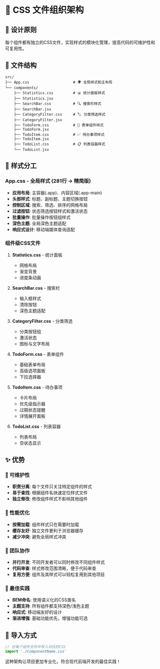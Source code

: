 # 📁 CSS 文件组织架构

## 🎯 设计原则
每个组件都有独立的CSS文件，实现样式的模块化管理，提高代码的可维护性和可复用性。

## 📂 文件结构
```
src/
├── App.css                    # 🌍 全局样式和主布局
└── components/
    ├── Statistics.css         # 📊 统计面板样式
    ├── Statistics.jsx
    ├── SearchBar.css          # 🔍 搜索栏样式
    ├── SearchBar.jsx
    ├── CategoryFilter.css     # 🏷️ 分类筛选样式
    ├── CategoryFilter.jsx
    ├── TodoForm.css           # 📝 表单组件样式
    ├── TodoForm.jsx
    ├── TodoItem.css           # ✅ 待办事项样式
    ├── TodoItem.jsx
    ├── TodoList.css           # 📋 列表容器样式
    └── TodoList.jsx
```

## 🎨 样式分工

### App.css - 全局样式 (281行 → 精简版)
- **应用布局**: 主容器(.app)、内容区域(.app-main)
- **头部样式**: 标题、副标题、主题切换按钮
- **控制区域**: 搜索、筛选、排序的网格布局
- **过滤按钮**: 状态筛选按钮样式和激活状态
- **批量操作**: 批量操作按钮组样式
- **深色主题**: 全局深色主题适配
- **响应式设计**: 移动端媒体查询适配

### 组件级CSS文件
1. **Statistics.css** - 统计面板
   - 网格布局
   - 渐变背景
   - 进度条动画

2. **SearchBar.css** - 搜索栏
   - 输入框样式
   - 清除按钮
   - 深色主题适配

3. **CategoryFilter.css** - 分类筛选
   - 分类按钮组
   - 激活状态
   - 图标与文字布局

4. **TodoForm.css** - 表单组件
   - 基础表单布局
   - 高级选项面板
   - 下拉选择器

5. **TodoItem.css** - 待办事项
   - 卡片布局
   - 优先级指示器
   - 过期状态提醒
   - 详情展开面板

6. **TodoList.css** - 列表容器
   - 列表布局
   - 空状态显示

## ✨ 优势

### 🔧 可维护性
- **职责分离**: 每个文件只关注特定组件的样式
- **易于查找**: 根据组件名快速定位样式文件
- **独立修改**: 修改组件样式不影响其他组件

### 🚀 性能优化
- **按需加载**: 组件样式只在需要时加载
- **缓存友好**: 独立文件更利于浏览器缓存
- **减少冲突**: 避免全局样式冲突

### 👥 团队协作
- **并行开发**: 不同开发者可以同时修改不同组件样式
- **代码审查**: 样式修改范围清晰，便于代码审查
- **复用方便**: 组件及其样式可以轻松复用到其他项目

### 🎯 最佳实践
- **BEM命名**: 使用语义化的CSS类名
- **主题支持**: 所有组件都支持深色/浅色主题
- **响应式**: 移动端友好的设计
- **渐进增强**: 基础功能优先，增强功能可选

## 🔄 导入方式
```javascript
// 在每个组件文件中导入对应的CSS
import './ComponentName.css'
```

这种架构让项目更加专业化，符合现代前端开发的最佳实践！